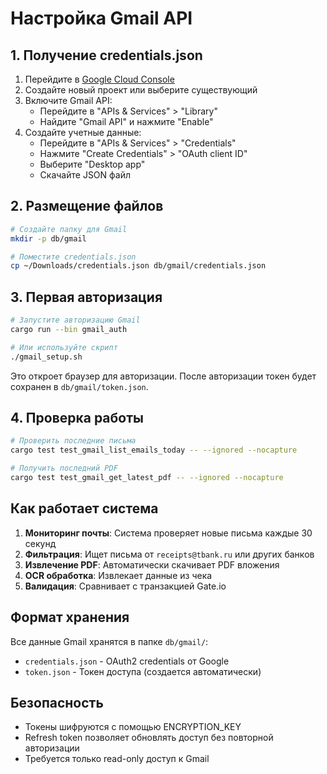 # Настройка Gmail API

## 1. Получение credentials.json

1. Перейдите в [Google Cloud Console](https://console.cloud.google.com/)
2. Создайте новый проект или выберите существующий
3. Включите Gmail API:
   - Перейдите в "APIs & Services" > "Library"
   - Найдите "Gmail API" и нажмите "Enable"
4. Создайте учетные данные:
   - Перейдите в "APIs & Services" > "Credentials"
   - Нажмите "Create Credentials" > "OAuth client ID"
   - Выберите "Desktop app"
   - Скачайте JSON файл

## 2. Размещение файлов

```bash
# Создайте папку для Gmail
mkdir -p db/gmail

# Поместите credentials.json
cp ~/Downloads/credentials.json db/gmail/credentials.json
```

## 3. Первая авторизация

```bash
# Запустите авторизацию Gmail
cargo run --bin gmail_auth

# Или используйте скрипт
./gmail_setup.sh
```

Это откроет браузер для авторизации. После авторизации токен будет сохранен в `db/gmail/token.json`.

## 4. Проверка работы

```bash
# Проверить последние письма
cargo test test_gmail_list_emails_today -- --ignored --nocapture

# Получить последний PDF
cargo test test_gmail_get_latest_pdf -- --ignored --nocapture
```

## Как работает система

1. **Мониторинг почты**: Система проверяет новые письма каждые 30 секунд
2. **Фильтрация**: Ищет письма от `receipts@tbank.ru` или других банков
3. **Извлечение PDF**: Автоматически скачивает PDF вложения
4. **OCR обработка**: Извлекает данные из чека
5. **Валидация**: Сравнивает с транзакцией Gate.io

## Формат хранения

Все данные Gmail хранятся в папке `db/gmail/`:
- `credentials.json` - OAuth2 credentials от Google
- `token.json` - Токен доступа (создается автоматически)

## Безопасность

- Токены шифруются с помощью ENCRYPTION_KEY
- Refresh token позволяет обновлять доступ без повторной авторизации
- Требуется только read-only доступ к Gmail